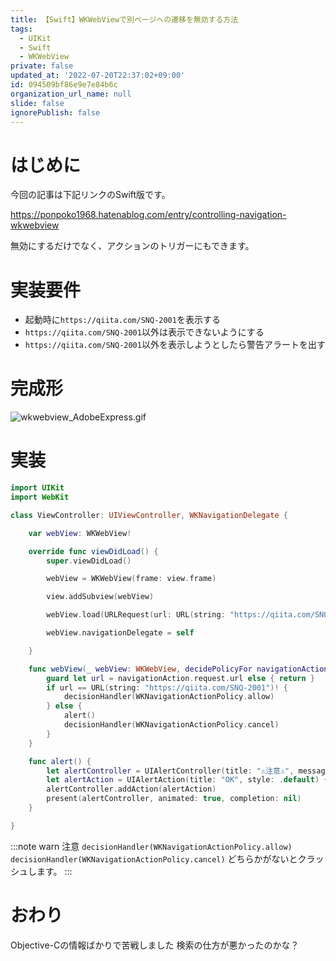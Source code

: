 ```yaml
---
title: 【Swift】WKWebViewで別ページへの遷移を無効する方法
tags:
  - UIKit
  - Swift
  - WKWebView
private: false
updated_at: '2022-07-20T22:37:02+09:00'
id: 094509bf86e9e7e84b6c
organization_url_name: null
slide: false
ignorePublish: false
---
```

# はじめに
今回の記事は下記リンクのSwift版です。

https://ponpoko1968.hatenablog.com/entry/controlling-navigation-wkwebview

無効にするだけでなく、アクションのトリガーにもできます。

# 実装要件
- 起動時に`https://qiita.com/SNQ-2001`を表示する
- `https://qiita.com/SNQ-2001`以外は表示できないようにする
- `https://qiita.com/SNQ-2001`以外を表示しようとしたら警告アラートを出す

# 完成形
![wkwebview_AdobeExpress.gif](https://qiita-image-store.s3.ap-northeast-1.amazonaws.com/0/1745371/35dce500-b431-1b02-8f6c-1d0cf4ccc12f.gif)


# 実装
```swift
import UIKit
import WebKit

class ViewController: UIViewController, WKNavigationDelegate {

    var webView: WKWebView!

    override func viewDidLoad() {
        super.viewDidLoad()

        webView = WKWebView(frame: view.frame)

        view.addSubview(webView)

        webView.load(URLRequest(url: URL(string: "https://qiita.com/SNQ-2001")!))

        webView.navigationDelegate = self

    }

    func webView(_ webView: WKWebView, decidePolicyFor navigationAction: WKNavigationAction, decisionHandler: @escaping (WKNavigationActionPolicy) -> Void) {
        guard let url = navigationAction.request.url else { return }
        if url == URL(string: "https://qiita.com/SNQ-2001")! {
            decisionHandler(WKNavigationActionPolicy.allow)
        } else {
            alert()
            decisionHandler(WKNavigationActionPolicy.cancel)
        }
    }

    func alert() {
        let alertController = UIAlertController(title: "⚠️注意⚠️", message: "このページからの移動はできません。", preferredStyle: .alert)
        let alertAction = UIAlertAction(title: "OK", style: .default) { _ -> Void in }
        alertController.addAction(alertAction)
        present(alertController, animated: true, completion: nil)
    }

}
```

:::note warn
注意
`decisionHandler(WKNavigationActionPolicy.allow)`
`decisionHandler(WKNavigationActionPolicy.cancel)`
どちらかがないとクラッシュします。
:::

# おわり
Objective-Cの情報ばかりで苦戦しました
検索の仕方が悪かったのかな？
